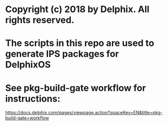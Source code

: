 # Copyright (c) 2018 by Delphix. All rights reserved.
# The scripts in this repo are used to generate IPS packages for DelphixOS
# See pkg-build-gate workflow for instructions:
https://docs.delphix.com/pages/viewpage.action?spaceKey=EN&title=pkg-build-gate+workflow

